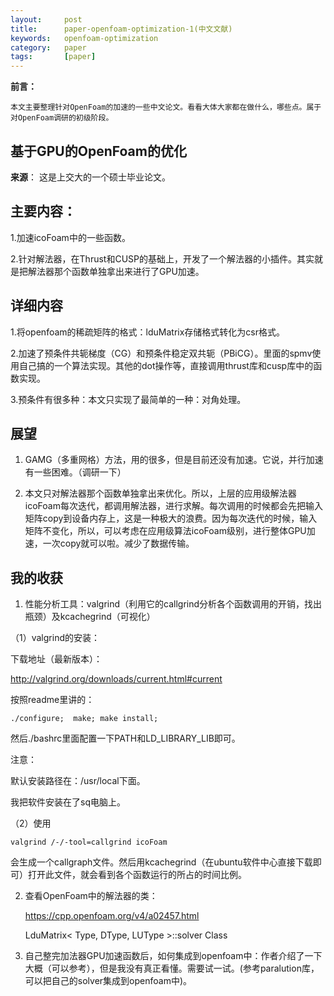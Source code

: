 ```yaml
---
layout:     post
title:      paper-openfoam-optimization-1(中文文献)
keywords:   openfoam-optimization
category:   paper
tags:       [paper]
---
```


**前言：**

	本文主要整理针对OpenFoam的加速的一些中文论文。看看大体大家都在做什么，哪些点。属于对OpenFoam调研的初级阶段。

## 基于GPU的OpenFoam的优化
**来源**：
这是上交大的一个硕士毕业论文。

## 主要内容：
1.加速icoFoam中的一些函数。

2.针对解法器，在Thrust和CUSP的基础上，开发了一个解法器的小插件。其实就是把解法器那个函数单独拿出来进行了GPU加速。

## 详细内容
1.将openfoam的稀疏矩阵的格式：lduMatrix存储格式转化为csr格式。

2.加速了预条件共轭梯度（CG）和预条件稳定双共轭（PBiCG）。里面的spmv使用自己搞的一个算法实现。其他的dot操作等，直接调用thrust库和cusp库中的函数实现。

3.预条件有很多种：本文只实现了最简单的一种：对角处理。

## 展望
1. GAMG（多重网格）方法，用的很多，但是目前还没有加速。它说，并行加速有一些困难。（调研一下）

2.  本文只对解法器那个函数单独拿出来优化。所以，上层的应用级解法器icoFoam每次迭代，都调用解法器，进行求解。每次调用的时候都会先把输入矩阵copy到设备内存上，这是一种极大的浪费。因为每次迭代的时候，输入矩阵不变化，所以，可以考虑在应用级算法icoFoam级别，进行整体GPU加速，一次copy就可以啦。减少了数据传输。


## 我的收获
1. 性能分析工具：valgrind（利用它的callgrind分析各个函数调用的开销，找出瓶颈）及kcachegrind（可视化）

（1）valgrind的安装：

下载地址（最新版本）：

http://valgrind.org/downloads/current.html#current

按照readme里讲的：


	./configure;  make; make install;
然后./bashrc里面配置一下PATH和LD_LIBRARY_LIB即可。

注意：

默认安装路径在：/usr/local下面。

我把软件安装在了sq电脑上。

（2）使用


	valgrind /-/-tool=callgrind icoFoam
会生成一个callgraph文件。然后用kcachegrind（在ubuntu软件中心直接下载即可）打开此文件，就会看到各个函数运行的所占的时间比例。

2. 查看OpenFoam中的解法器的类：

	https://cpp.openfoam.org/v4/a02457.html
	
	LduMatrix< Type, DType, LUType >::solver Class 
	
3. 自己整完加法器GPU加速函数后，如何集成到openfoam中：作者介绍了一下大概（可以参考），但是我没有真正看懂。需要试一试。(参考paralution库，可以把自己的solver集成到openfoam中)。



